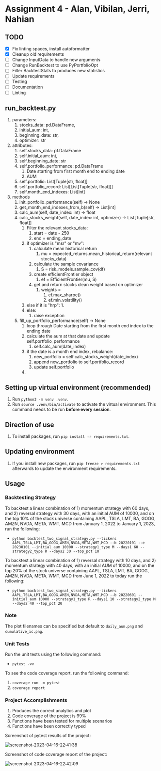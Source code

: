 # Assignment 4 - Alan, Vibilan, Jerri, Nahian

## TODO
- [x] Fix linting spaces, install autoformatter
- [x] Cleanup old requirements
- [ ] Change InputData to handle new arguments
- [ ] Change RunBacktest to use PyPortfolioOpt
- [ ] Filter BacktestStats to produces new statistics
- [ ] Update requirements
- [ ] Testing
- [ ] Documentation
- [ ] Linting

## run_backtest.py
1. parameters: 
   1. stocks_data: pd.DataFrame, 
   2. initial_aum: int, 
   3. beginning_date: str, 
   4. optimizer: str
2. attributes:
   1. self.stocks_data: pf.DataFrame
   2. self.initial_aum: int,
   3. self.beginning_date: str
   4. self.portfolio_performance: pd.DataFrame 
      1. Date starting from first month end to ending date
      2. AUM
   5. self.portfolio: List[Tuple[str, float]]
   6. self.portfolio_record: List[List[Tuple[str, float]]]
   7. self.month_end_indexes: List[int]
3. methods
   1. init_portfolio_performance(self) -> None
   2. get_month_end_indexes_from_b(self) -> List[int]
   3. calc_aum(self, date_index: int) -> float
   4. calc_stocks_weight(self, date_index: int, optimizer) -> List[Tuple[str, float]]
      1. Filter the relevant stocks_data:
         1. start = date - 250
         2. end = ending_date
      2. if optimizer is "msr" or "mv":
         1. calculate mean historical return
            1. mu = expected_returns.mean_historical_return(relevant stocks_data)
         2. calculate the sample covariance
            1. S = risk_models.sample_cov(df)
         3. create efficientFrontier object
            1. ef = EfficientFrontier(mu, S)
         4. get and return stocks clean weight based on optimizer
            1. weights = 
               1. ef.max_sharpe()
               2. ef.min_volatility()
      3. else if it is "hrp":
         1. 
      4. else:
         1. raise exception
   5. fill_up_portfolio_performance(self) -> None
      1. loop through Date starting from the first month end index to the ending date
      2. calculate the aum at that date and update self.portfolio_performance
         1. self.calc_aum(date_index)
      3. if the date is a month end index, rebalance:
         1. new_portfolio = self.calc_stocks_weight(date_index)
         2. append new_portfolio to self.portfolio_record
         3. update self.portfolio
      4. 


## Setting up virtual environment (recommended)

1. Run `python3 -m venv .venv`.
2. Run `source .venv/bin/activate` to activate the virtual environment. This command needs to be run **before every session**.

## Direction of use

1. To install packages, run `pip install -r requirements.txt`.

## Updating environment

1. If you install new packages, run `pip freeze > requirements.txt` afterwards to update the environment requirements.

## Usage

### Backtesting Strategy

To backtest a linear combination of 1) momentum strategy with 60 days, and 2) reversal strategy with 30 days, with an initial AUM of 10000, and on the top 10% of the stock universe containing AAPL, TSLA, LMT, BA, GOOG, AMZN, NVDA, META, WMT, MCD from January 1, 2022 to January 1, 2023, run the following: 

* `python backtest_two_signal_strategy.py --tickers AAPL,TSLA,LMT,BA,GOOG,AMZN,NVDA,META,WMT,MCD --b 20220101 --e 20230101 --initial_aum 10000 --strategy1_type M --days1 60 --strategy2_type R --days2 30 --top_pct 10`

To backtest a linear combination of 1) reversal strategy with 10 days, and 2) momentum strategy with 40 days, with an initial AUM of 10000, and on the top 20% of the stock universe containing AAPL, TSLA, LMT, BA, GOOG, AMZN, NVDA, META, WMT, MCD from June 1, 2022 to today run the following: 

* `python backtest_two_signal_strategy.py --tickers AAPL,TSLA,LMT,BA,GOOG,AMZN,NVDA,META,WMT,MCD --b 20220601 --initial_aum 10000 --strategy1_type R --days1 10 --strategy2_type M --days2 40 --top_pct 20`

### Note

The plot filenames can be specified but default to `daily_aum.png` and `cumulative_ic.png`.

### Unit Tests

Run the unit tests using the following command:

* `pytest -vv`

To see the code coverage report, run the following command:

1. `coverage run -m pytest`
2. `coverage report`

### Project Accomplishments

1. Produces the correct analytics and plot
2. Code coverage of the project is 99%
3. Functions have been tested for multiple scenarios
4. Functions have been correctly typed

Screenshot of pytest results of the project:

![screenshot-2023-04-16-22:41:38](https://user-images.githubusercontent.com/61618719/232320678-3178ae53-d758-46fb-b245-ad3ee802e5f5.png)

Screenshot of code coverage report of the project:

![screenshot-2023-04-16-22:42:09](https://user-images.githubusercontent.com/61618719/232320687-6ded09ee-e30b-4d49-a783-56b0762b579e.png)

